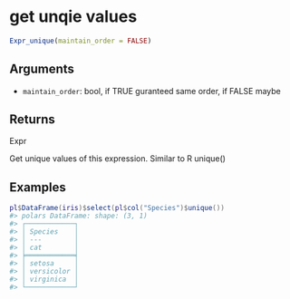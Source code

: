 # get unqie values

```r
Expr_unique(maintain_order = FALSE)
```

## Arguments

- `maintain_order`: bool, if TRUE guranteed same order, if FALSE maybe

## Returns

Expr

Get unique values of this expression. Similar to R unique()

## Examples

<pre class='r-example'><code><span class='r-in'><span><span class='va'>pl</span><span class='op'>$</span><span class='fu'>DataFrame</span><span class='op'>(</span><span class='va'>iris</span><span class='op'>)</span><span class='op'>$</span><span class='fu'>select</span><span class='op'>(</span><span class='va'>pl</span><span class='op'>$</span><span class='fu'>col</span><span class='op'>(</span><span class='st'>"Species"</span><span class='op'>)</span><span class='op'>$</span><span class='fu'>unique</span><span class='op'>(</span><span class='op'>)</span><span class='op'>)</span></span></span>
<span class='r-out co'><span class='r-pr'>#&gt;</span> polars DataFrame: shape: (3, 1)</span>
<span class='r-out co'><span class='r-pr'>#&gt;</span> ┌────────────┐</span>
<span class='r-out co'><span class='r-pr'>#&gt;</span> │ Species    │</span>
<span class='r-out co'><span class='r-pr'>#&gt;</span> │ ---        │</span>
<span class='r-out co'><span class='r-pr'>#&gt;</span> │ cat        │</span>
<span class='r-out co'><span class='r-pr'>#&gt;</span> ╞════════════╡</span>
<span class='r-out co'><span class='r-pr'>#&gt;</span> │ setosa     │</span>
<span class='r-out co'><span class='r-pr'>#&gt;</span> │ versicolor │</span>
<span class='r-out co'><span class='r-pr'>#&gt;</span> │ virginica  │</span>
<span class='r-out co'><span class='r-pr'>#&gt;</span> └────────────┘</span>
 </code></pre>